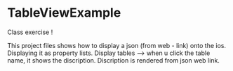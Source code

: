 # TableViewExample
Class exercise !


This project files shows how to display a json (from web - link) onto the ios. Displaying it as property lists.
Display tables --> when u click the table name, it shows the discription. Discription is rendered from json web link. 
